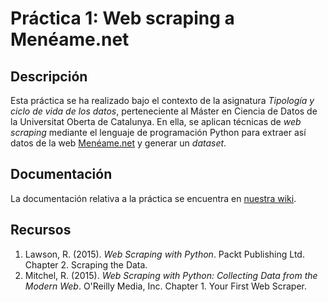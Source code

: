 # Práctica 1: Web scraping a Menéame.net

## Descripción

Esta práctica se ha realizado bajo el contexto de la asignatura _Tipología y ciclo de vida de los datos_, perteneciente al Máster en Ciencia de Datos de la Universitat Oberta de Catalunya. En ella, se aplican técnicas de _web scraping_ mediante el lenguaje de programación Python para extraer así datos de la web [Menéame.net](http://meneame.net) y generar un _dataset_.

## Documentación

La documentación relativa a la práctica se encuentra en [nuestra wiki](https://github.com/Cs4r/MeneameScraper/wiki/MeneameScraper).

## Recursos

1. Lawson, R. (2015). _Web Scraping with Python_. Packt Publishing Ltd. Chapter 2. Scraping the Data.
2. Mitchel, R. (2015). _Web Scraping with Python: Collecting Data from the Modern Web_. O'Reilly Media, Inc. Chapter 1. Your First Web Scraper.
